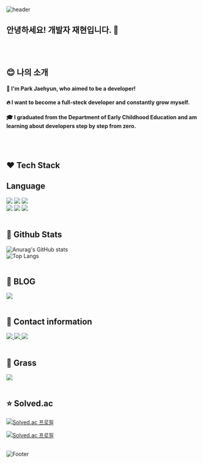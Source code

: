 ![header](https://capsule-render.vercel.app/api?type=waving&color=gradient&height=300&section=header&text=W%20e%20l%20c%20o%20m%20e%20🇰🇷&fontColor=ecf6fa&fontAlignY=50&animation=twinkling&fontSize=80)

## 안녕하세요! 개발자 재현입니다. 👋
<br/>
<br/>

<div>
  <!--Body-->
  
  ## :blush: 나의 소개
  #### :raising_hand: I'm Park Jaehyun, who aimed to be a developer!<br/>
  #### :fire: I want to become a full-steck developer and constantly grow myself.<br/>
  #### :mortar_board: I graduated from the Department of Early Childhood Education and am learning about developers step by step from zero.
  <br/>
  <br/>
  
  ## :hearts: Tech Stack
  ## Language
  <!--Python 앞으로 배울 것-->
  <img src="https://img.shields.io/badge/Python-3776AB?style=flat-square&logo=Python&logoColor=white"/>
  <!--JavaScript 앞으로 배울 것-->
  <img src="https://img.shields.io/badge/JavaScript-F7DF1E?style=flat-square&logo=JavaScript&logoColor=white"/>
  <!--HTML5 앞으로 배울 것-->
  <img src="https://img.shields.io/badge/HTML5-E34F26?style=flat-square&logo=HTML5&logoColor=white"/>
  <br/>
  <!--Flask 앞으로 배울 것-->
  <img src="https://img.shields.io/badge/FLASK-3BABC3?style=flat-square&logo=FLASK&logoColor=white"/>
  <!--Django 앞으로 배울 것-->
  <img src="https://img.shields.io/badge/Django-092E20?style=flat-square&logo=Django&logoColor=white"/>
  <!--FastAPI 앞으로 배울 것-->
  <img src="https://img.shields.io/badge/FastAPI-009688?style=flat-square&logo=FastAPI&logoColor=white"/>
  <br/>
  <br/>

  ## 🤔 Github Stats
  ![Anurag's GitHub stats](https://github-readme-stats.vercel.app/api?username=chdan-hub&show_icons=true&theme=radical)
  <br/>
  ![Top Langs](https://github-readme-stats.vercel.app/api/top-langs/?username=chdan-hub&layout=compact)
  <br/>
  <br/>
  
  ## :seedling: BLOG
  <!--Velog-->
  <a href="https://velog.io/@ksmii358/posts">
  <img src="https://img.shields.io/badge/Velog-20C997?style=flat-square&logo=Velog&logoColor=white"/>
    </a>
  <br/>
  <br/>
  
  ## :iphone: Contact information
  <!--Instagram-->
  <a href="https://www.instagram.com/m_u_nzzi/">
  <img src="https://img.shields.io/badge/Instagram-FF0069?style=flat-square&logo=Instagram&logoColor=white"/>
  </a>
  <!--Gmail-->
  <a href="https://accounts.google.com/SignOutOptions?hl=ko&continue=https://mail.google.com/mail&service=mail&ec=GBRAFw">
  <img src="https://img.shields.io/badge/Gmail-EA4335?style=flat-square&logo=Gmail&logoColor=white"/>
  </a>
  <!--Discord-->
  <img src="https://img.shields.io/badge/Discord-5865F2?style=flat-square&logo=Discord&logoColor=white"/>
  <br/>
  <br/>
  
  ## :hear_no_evil: Grass
  <img src="http://mazandi.herokuapp.com/api?handle={chdan}&theme=dark"/>
  <br/>
  <br/>

  ## :star: Solved.ac
  [![Solved.ac
프로필](http://mazassumnida.wtf/api/v2/generate_badge?boj={chdan})](https://solved.ac/{chdan})

  [![Solved.ac
프로필](http://mazassumnida.wtf/api/mini/generate_badge?boj={chdan})](https://solved.ac/{chdan})
  <br/>
  <br/>

</div>

![Footer](https://capsule-render.vercel.app/api?type=waving&color=gradient&height=300&section=footer&text=T%20h%20a%20n%20k%20 %20Y%20o%20u%20.&fontColor=ecf6fa&fontAlignY=50&animation=twinkling&fontSize=80)
<!--
**chdan-hub/chdan-hub** is a ✨ _special_ ✨ repository because its `README.md` (this file) appears on your GitHub profile.

Here are some ideas to get you started:

- 🔭 I’m currently working on ...
- 🌱 I’m currently learning ...
- 👯 I’m looking to collaborate on ...
- 🤔 I’m looking for help with ...
- 💬 Ask me about ...
- 📫 How to reach me: ...
- 😄 Pronouns: ...
- ⚡ Fun fact: ...
-->

